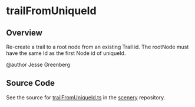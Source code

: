 # trailFromUniqueId

## Overview

Re-create a trail to a root node from an existing Trail id. The rootNode must have the same Id as the first
Node id of uniqueId.

@author Jesse Greenberg



## Source Code

See the source for [trailFromUniqueId.ts](https://github.com/phetsims/scenery/blob/main/js/util/trailFromUniqueId.ts) in the [scenery](https://github.com/phetsims/scenery) repository.
